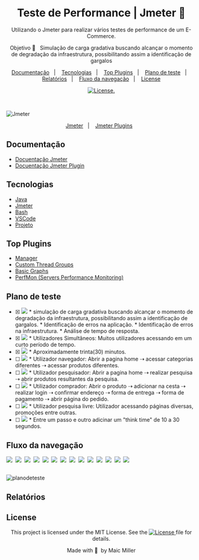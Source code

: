 
<div align="center">
  
# Teste de Performance | Jmeter 🦋
  
Utilizando o Jmeter para realizar vários testes de performance de um E-Commerce.
  
Objetivo 🎯  &nbsp;&nbsp;Simulação de carga gradativa buscando alcançar o momento de degradação da infraestrutura, possibilitando assim a identificação de gargalos
  
</div>
  
  <p align="center">
  <a href="#Documentação">Documentação</a>&nbsp;&nbsp;&nbsp;|&nbsp;&nbsp;&nbsp;
  <a href="#Tecnologias">Tecnologias</a>&nbsp;&nbsp;&nbsp;|&nbsp;&nbsp;&nbsp;
  <a href="#Tecnologias">Top Plugins</a>&nbsp;&nbsp;&nbsp;|&nbsp;&nbsp;&nbsp;
  <a href="#Plano-de-teste">Plano de teste</a>&nbsp;&nbsp;&nbsp;|&nbsp;&nbsp;&nbsp;
  <a href="#Relatórios">Relatórios</a>&nbsp;&nbsp;&nbsp;|&nbsp;&nbsp;&nbsp;
  <a href="#Fluxo da navegação">Fluxo da navegação</a>&nbsp;&nbsp;&nbsp;|&nbsp;&nbsp;&nbsp;
  <a href="#License">License</a>
</p>

<p align="center">
  <a href="https://mit-license.org/">
  <img src="https://img.shields.io/static/v1?label=license&message=MIT&color=5965E0&labelColor=121214" alt="License">.
  </a>
</p>

<br>

![Jmeter](https://user-images.githubusercontent.com/990877/132419124-14a9915c-29e2-4f7b-b805-66104814b2c2.png)

<p align="center">
  <a href="https://jmeter.apache.org/">Jmeter</a>&nbsp;&nbsp;&nbsp;|&nbsp;&nbsp;&nbsp;
  <a href="https://jmeter-plugins.org/">Jmeter Plugins</a>&nbsp;&nbsp;&nbsp;
</p>


## Documentação

- [Docuentação Jmeter](https://jmeter.apache.org/usermanual/get-started.html)
- [Docuentação Jmeter Plugin](https://jmeter-plugins.org/wiki/Start/)

## Tecnologias

- [Java](https://www.oracle.com/java/technologies/javase/javase-jdk8-downloads.html)
- [Jmeter](https://jmeter.apache.org/download_jmeter.cgi)
- [Bash](https://www.gnu.org/software/bash/)
- [VSCode](https://code.visualstudio.com/)
- [Projeto](http://automationpractice.com/index.php)

## Top Plugins

- [Manager](https://jmeter-plugins.org/?search=jpgc-plugins-manager)
- [Custom Thread Groups](https://jmeter-plugins.org/?search=jpgc-casutg)
- [Basic Graphs](https://jmeter-plugins.org/?search=jpgc-graphs-basic)
- [PerfMon (Servers Performance Monitoring)](https://jmeter-plugins.org/?search=jpgc-perfmon)

## Plano de teste

- [x] <img src="https://img.shields.io/badge/objetivos-%F0%9F%8E%AF-success">
   * simulação de carga gradativa buscando alcançar o momento de degradação da infraestrutura, possibilitando assim a identificação de gargalos.
   * Identificação de erros na aplicação.
   * Identificação de erros na infraestrutura.
   * Análise de tempo de resposta.

- [x] <img src="https://img.shields.io/badge/estrat%C3%A9gia-performance-success"> 
   * Utilizadores Simultâneos: Muitos utilizadores acessando em um curto período de tempo.

- [x] <img src="https://img.shields.io/badge/dura%C3%A7%C3%A3o%20do%20teste-%E2%8F%B1-success"> 
   * Aproximadamente trinta(30) minutos. 

- [ ] <img src="https://img.shields.io/badge/cen%C3%A1rio%20de%20teste-001-success"> 
   * Utilizador navegador: Abrir a pagina home ⇢ acessar categorias diferentes ⇢ acessar produtos diferentes.

- [ ] <img src="https://img.shields.io/badge/cen%C3%A1rio%20de%20teste-002-success"> 
   * Utilizador pesquisador: Abrir a pagina home ⇢ realizar pesquisa ⇢ abrir produtos resultantes da pesquisa.

- [ ] <img src="https://img.shields.io/badge/cen%C3%A1rio%20de%20teste-003-success"> 
   * Utilizador comprador: Abrir o produto ⇢ adicionar na cesta ⇢ realizar login ⇢ confirmar endereço ⇢ forma de entrega ⇢ forma de pagamento ⇢ abrir página do pedido.

- [ ] <img src="https://img.shields.io/badge/cen%C3%A1rio%20de%20teste-004-success"> 
   * Utilizador pesquisa livre: Utilizador acessando páginas diversas, promoções entre outras.

- [ ] <img src="https://img.shields.io/badge/configura%C3%A7%C3%B5es-%E2%9A%99%EF%B8%8F-success">
   * Entre um passo e outro adicinar um "think time" de 10 a 30 segundos.

##

## Fluxo da navegação

<a href="https://user-images.githubusercontent.com/990877/132601806-c4b48c5a-53f9-45fa-95be-b4e5fcc23f5e.png"><img src="https://img.shields.io/badge/step-01-9cf"></a>&nbsp;
<a href="https://user-images.githubusercontent.com/990877/132601915-7fb3dfe8-8a77-444c-ba44-14c873ae4ec2.png"><img src="https://img.shields.io/badge/step-02-9cf"></a>&nbsp;
<a href="https://user-images.githubusercontent.com/990877/132601984-00166f53-2ed4-49b4-9c0b-f36a3cd58af1.png"><img src="https://img.shields.io/badge/step-03-9cf"></a>&nbsp;
<a href="https://user-images.githubusercontent.com/990877/132602009-41f790d1-75a8-48c0-ae13-774d1ceed30a.png"><img src="https://img.shields.io/badge/step-04-9cf"></a>&nbsp;
<a href="https://user-images.githubusercontent.com/990877/132602047-488a2eef-b99f-4b11-80ae-9720652e6524.png"><img src="https://img.shields.io/badge/step-05-9cf"></a>&nbsp;
<a href="https://user-images.githubusercontent.com/990877/132602101-e78d8a99-9ca9-47e1-99cf-7a9d92d52b86.png"><img src="https://img.shields.io/badge/step-06-9cf"></a>&nbsp;
<a href="https://user-images.githubusercontent.com/990877/132602129-893961e1-539a-4908-97ec-86819ccd29e6.png"><img src="https://img.shields.io/badge/step-07-9cf"></a>&nbsp;
<a href="https://user-images.githubusercontent.com/990877/132602160-b2698779-1f90-4ec2-9099-07ab9b919a94.png"><img src="https://img.shields.io/badge/step-08-9cf"></a>&nbsp;
<a href="https://user-images.githubusercontent.com/990877/132602202-ca39f42e-8d10-4de0-a8bb-0e5484d47d0c.png"><img src="https://img.shields.io/badge/step-09-9cf"></a>&nbsp;
<a href="https://user-images.githubusercontent.com/990877/132602229-6c62cd50-cd68-4024-acf7-e6c5f8a73c8a.png"><img src="https://img.shields.io/badge/step-10-9cf"></a>&nbsp;
<a href="https://user-images.githubusercontent.com/990877/132602259-d372dac7-aed0-4539-a7d7-6903c171bb75.png"><img src="https://img.shields.io/badge/step-11-9cf"></a>&nbsp;
<a href="https://user-images.githubusercontent.com/990877/132602281-4423bb87-8e15-4214-a11b-84c9dd3a9e61.png"><img src="https://img.shields.io/badge/step-12-9cf"></a>&nbsp;
<a href="https://user-images.githubusercontent.com/990877/132602302-bbdfaefe-7a2d-4ae8-a0bb-83e35abe6f99.png"><img src="https://img.shields.io/badge/step-13-9cf"></a>&nbsp;
<a href="https://user-images.githubusercontent.com/990877/132602331-031d916a-e31f-4b97-9021-721be4588537.png"><img src="https://img.shields.io/badge/step-14-9cf"></a>

##

![planodeteste](https://user-images.githubusercontent.com/990877/132600760-3912d9f6-87f7-4e59-8e01-b68c8e5f2ab1.png)


## Relatórios

## License

<div align="center">
  
<p>This project is licensed under the MIT License. See the
  <a href="https://mit-license.org/">
  <img src="https://img.shields.io/static/v1?label=license&message=MIT&color=5965E0&labelColor=121214" alt="License">
  </a> file for details.</p>
<p>Made with&nbsp;💙 &nbsp;by Maic Miller</p>
  
<div>
